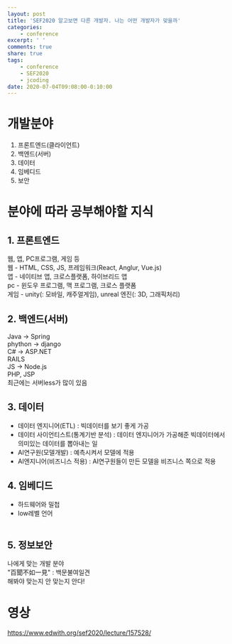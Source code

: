 ```yaml
---
layout: post
title: 'SEF2020 알고보면 다른 개발자. 나는 어떤 개발자가 맞을까'
categories:
    - conference
excerpt: ' '
comments: true
share: true
tags:
    - conference
    - SEF2020
    - jcoding
date: 2020-07-04T09:08:00-0:10:00
---
```


# 개발분야

1. 프론트엔드(클라이언트)
2. 백엔드(서버)
3. 데이터
4. 임베디드
5. 보안

# 분야에 따라 공부해야할 지식
## 1. 프론트엔드
웹, 앱, PC프로그램, 게임 등<br/>
웹 - HTML, CSS, JS, 프레임워크(React, Anglur, Vue.js)<br/>
앱 - 네이티브 앱, 크로스플랫폼, 하이브리드 앱<br/>
pc - 윈도우 프로그램, 맥 프로그램, 크로스 플랫폼<br/>
게임 - unity(: 모바일, 캐주얼게임), unreal 엔진(: 3D, 그래픽처리)<br/>

## 2. 백엔드(서버)
Java → Spring<br/>
phython → django<br/>
C# → ASP.NET<br/>
RAILS<br/>
JS → Node.js<br/>
PHP, JSP<br/>
최근에는 서버less가 많이 있음 

## 3. 데이터

- 데이터 엔지니어(ETL) : 빅데이터를 보기 좋게 가공<br/>
- 데이터 사이언티스트(통계기반 분석) : 데이터 엔지니어가 가공해준 빅데이터에서 의미있는 데이터를 뽑아내는 일<br/>
- AI연구원(모델개발) : 예측시켜서 모델에 적용<br/>
- AI엔지니어(비즈니스 적용) : AI연구원들이 만든 모델을 비즈니스 쪽으로 적용<br/>

## 4. 임베디드

- 하드웨어와 밀첩<br/>
- low레벨 언어<br/>
​
## 5. 정보보안
나에게 맞는 개발 분야<br/>
"百聞不如一見" : 백문불여일견<br/>
해봐야 맞는지 안 맞는지 안다!

# 영상
https://www.edwith.org/sef2020/lecture/157528/